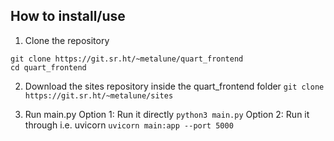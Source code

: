 ## How to install/use

1. Clone the repository
``` 
git clone https://git.sr.ht/~metalune/quart_frontend
cd quart_frontend
```

2. Download the sites repository inside the quart_frontend folder
`git clone https://git.sr.ht/~metalune/sites`

3. Run main.py
Option 1: Run it directly
`python3 main.py`
Option 2: Run it through i.e. uvicorn
`uvicorn main:app --port 5000`
